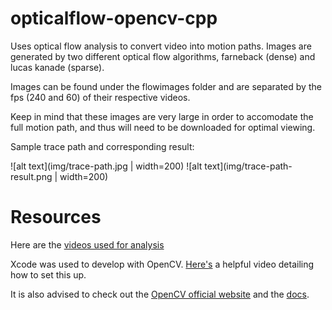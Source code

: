 # opticalflow-opencv-cpp
Uses optical flow analysis to convert video into motion paths. Images are generated by two
different optical flow algorithms, farneback (dense) and lucas kanade (sparse).

Images can be found
under the flowimages folder and are separated by the fps (240 and 60) of their respective videos.

Keep in mind that these images are very large in order to accomodate the full motion path, and thus
will need to be downloaded for optimal viewing.

Sample trace path and corresponding result:

![alt text](img/trace-path.jpg | width=200)
![alt text](img/trace-path-result.png | width=200)

# Resources
Here are the [videos used for analysis](https://drive.google.com/open?id=1tGOOCLuhptdMx-McrgoeJ6zHkUeBpKsj)

Xcode was used to develop with OpenCV. [Here's](https://www.youtube.com/watch?v=o62iO8SssZk) a helpful video detailing how to set this up.

It is also advised to check out the [OpenCV official website](https://opencv.org) and the [docs](https://docs.opencv.org/3.0-beta/).


